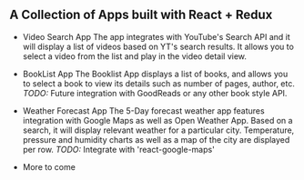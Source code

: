 ## A Collection of Apps built with React + Redux

- Video Search App
The app integrates with YouTube's Search API and it will display a list of videos based on YT's search results. It allows you to select a video from the list and play in the video detail view. 

- BookList App
The Booklist App displays a list of books, and allows you to select a book to view its details such as number of pages, author, etc. 
*TODO:* Future integration with GoodReads or any other book style API.

- Weather Forecast App
The 5-Day forecast weather app features integration with Google Maps as well as Open Weather App. Based on a search, it will display relevant weather  for a particular city. Temperature, pressure and humidity charts as well as a map of the city are displayed per row. 
*TODO:* Integrate with 'react-google-maps'

- More to come
